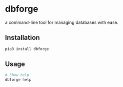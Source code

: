 # dbforge

a command-line tool for managing databases with ease. 

## Installation

```bash
pip3 install dbforge
```

## Usage

```bash
# Show help
dbforge help
```